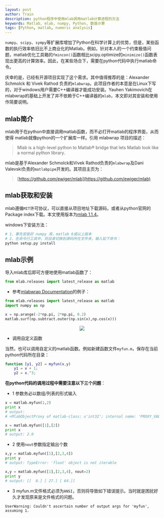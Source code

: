 ```yaml
---
layout: post
author: Train
description: python程序中使用mlab调用matlab计算进程的方法
keywords: Matlab, mlab, numpy, Python, 数值计算
tags: [Python, matlab, numeric analysis]
---
```


`numpy`、`scipy`、`sympy`等扩展库增加了Python在科学计算上的优势，但是，某些函数的执行效率依旧比不上商业化的Matlab。例如，针对本人的一个约束极值问题，matlab优化工具箱的`fmincon()`函数相比scipy.optimize的`minimize()`函数表现出更高的计算效率。因此，在某些场合下，需要在python代码中执行matlab命令。

庆幸的是，已经有开源项目实现了这个需求。其中值得推荐的是：Alexander Schmolck 和 Vivek Rathod 负责的`mlabwrap`。此项目作者的本意是在Linux下写的，对于windows用户需要C++编译器才能成功安装。Yauhen Yakimovich在mlabwrap的基础上开发了并不依赖于C++编译器的`mlab`，本文即对其安装和使用作简要说明。

## mlab简介

mlab用于在python中直接调用matlab函数，而不必打开matlab的程序界面，从而使得 matlab就像python的一个扩展库一样。引用 mlabwrap 项目的描述：

> Mlab is a high-level python to Matlab® bridge that lets Matlab look like a normal python library.

mlab是基于Alexander Schmolck和Vivek Rathod负责的`mlabwrap`及Dani Valevski负责的`matlabpipe`开发的。其项目主页为：

> [https://github.com/ewiger/mlab](https://github.com/ewiger/mlab)


## mlab获取和安装

mlab遵循`MIT`许可协议，可以直接从项目地址下载源码，或者从python官网的Package index下载。本文使用版本为[mlab 1.1.4](https://pypi.python.org/pypi/mlab)。

windows下安装方法：

``` python
# 1、事先安装好 numpy 库，matlab 6或以上版本
# 2、在命令行工具中，将目录切换到源码所在文件夹，输入如下命令：
python setup.py install
```


## mlab示例

导入mlab库后即可方便地使用matlab函数了：

``` python
from mlab.releases import latest_release as matlab
```

* 参考[mlabwrap Documentation](http://mlabwrap.sourceforge.net/)的例子：

``` python
from mlab.releases import latest_release as matlab
import numpy as np

x = np.arange(-2*np.pi, 2*np.pi, 0.2)
matlab.surf(np.subtract.outer(np.sin(x),np.cos(x)))
```

<div align='center'><img src="{{ "/images/2015-11-15-01.png" | prepend: site.baseurl }}"></div>

* 调用自定义函数

当然，也可以调用自定义的matlab函数。例如新建函数文件`myfun.m`，保存在当前python代码所在目录：

``` matlab
function [y1, y2] = myfun(x,y)
    y1 = x + 1;
    y2 = x.^3;
```

**在python代码的调用过程中需要注意以下三个问题**：

* 1 参数务必以数组/列表的形式输入

``` python
x = matlab.myfun(1,2)
print x
# output:
# <MlabObjectProxy of matlab-class: u'int32'; internal name: 'PROXY_VAL0__'; has parent: no>
```

``` python
x = matlab.myfun([1],[2]) 
print x
# output: 2.0
```

* 2 使用`nout`参数指定输出个数

``` python
x,y = matlab.myfun([1],[2,3,4])
print y
# output: TypeError: 'float' object is not iterable
```

``` python
x,y = matlab.myfun([1],[2,3,4], nout=2)
print y
# output: [[  8.] [ 27.] [ 64.]]
```

* 3 myfun.m文件格式必须为`ANSI`，否则将导致如下错误提示。当时就是困扰好久才发现原来是文件格式的问题。

```
UserWarning: Couldn't ascertain number of output args for 'myfun', assuming 1.
```

